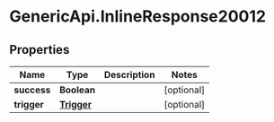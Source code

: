 # GenericApi.InlineResponse20012

## Properties

Name | Type | Description | Notes
------------ | ------------- | ------------- | -------------
**success** | **Boolean** |  | [optional] 
**trigger** | [**Trigger**](Trigger.md) |  | [optional] 


